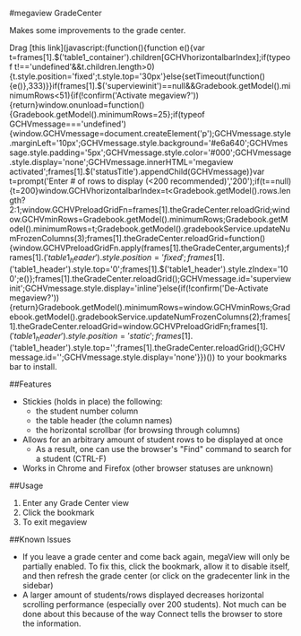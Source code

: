 #megaview GradeCenter

Makes some improvements to the grade center.

Drag [this link](javascript:(function(){function e(){var t=frames[1].$('table1_container').children[GCHVhorizontalbarIndex];if(typeof t!=='undefined'&&t.children.length>0){t.style.position='fixed';t.style.top='30px'}else{setTimeout(function(){e()},333)}}if(frames[1].$('superviewinit')==null&&Gradebook.getModel().minimumRows<51){if(!confirm('Activate megaview?')){return}window.onunload=function(){Gradebook.getModel().minimumRows=25};if(typeof GCHVmessage==='undefined'){window.GCHVmessage=document.createElement('p');GCHVmessage.style.marginLeft='10px';GCHVmessage.style.background='#e6a640';GCHVmessage.style.padding='5px';GCHVmessage.style.color='#000';GCHVmessage.style.display='none';GCHVmessage.innerHTML='megaview activated';frames[1].$('statusTitle').appendChild(GCHVmessage)}var t=prompt('Enter # of rows to display (<200 recommended)','200');if(t==null){t=200}window.GCHVhorizontalbarIndex=t<Gradebook.getModel().rows.length?2:1;window.GCHVPreloadGridFn=frames[1].theGradeCenter.reloadGrid;window.GCHVminRows=Gradebook.getModel().minimumRows;Gradebook.getModel().minimumRows=t;Gradebook.getModel().gradebookService.updateNumFrozenColumns(3);frames[1].theGradeCenter.reloadGrid=function(){window.GCHVPreloadGridFn.apply(frames[1].theGradeCenter,arguments);frames[1].$('table1_header').style.position='fixed';frames[1].$('table1_header').style.top='0';frames[1].$('table1_header').style.zIndex='100';e()};frames[1].theGradeCenter.reloadGrid();GCHVmessage.id='superviewinit';GCHVmessage.style.display='inline'}else{if(!confirm('De-Activate megaview?')){return}Gradebook.getModel().minimumRows=window.GCHVminRows;Gradebook.getModel().gradebookService.updateNumFrozenColumns(2);frames[1].theGradeCenter.reloadGrid=window.GCHVPreloadGridFn;frames[1].$('table1_header').style.position='static';frames[1].$('table1_header').style.top='';frames[1].theGradeCenter.reloadGrid();GCHVmessage.id='';GCHVmessage.style.display='none'}})()) to your bookmarks bar to install.

##Features
- Stickies (holds in place) the following:
    - the student number column
    - the table header (the column names)
    - the horizontal scrollbar (for browsing through columns)
- Allows for an arbitrary amount of student rows to be displayed at once 
    - As a result, one can use the browser's "Find" command to search for a student (CTRL-F)
- Works in Chrome and Firefox (other browser statuses are unknown)

##Usage
1. Enter any Grade Center view
2. Click the bookmark
3. To exit megaview

##Known Issues


- If you leave a grade center and come back again, megaView will only be partially enabled. To fix this, click the bookmark, allow it to disable itself, and then refresh the grade center (or click on the gradecenter link in the sidebar)
- A larger amount of students/rows displayed decreases horizontal scrolling performance (especially over 200 students). Not much can be done about this because of the way Connect tells the browser to store the information.
